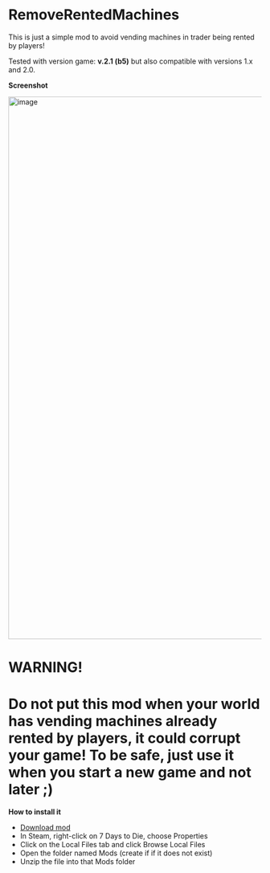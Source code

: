 # RemoveRentedMachines
 
This is just a simple mod to avoid vending machines in trader being rented by players!

Tested with version game: **v.2.1 (b5)** but also compatible with versions 1.x and 2.0.

**Screenshot**

<img width="1920" height="1080" alt="image" src="https://github.com/user-attachments/assets/f349f6b0-2f99-4df9-b46d-307c960d3d80" />




**WARNING!**
==============================================================================================================
Do not put this mod when your world has vending machines already rented by players, it could corrupt your game!
To be safe, just use it when you start a new game and not later ;)
==============================================================================================================

**How to install it**

- [Download mod](https://github.com/carlospr/VendingMachinesNotRentables/raw/refs/heads/main/dist/VendingMachinesNotRentables.v2.1.zip)
- In Steam, right-click on 7 Days to Die, choose Properties
- Click on the Local Files tab and click Browse Local Files
- Open the folder named Mods (create if if it does not exist)
- Unzip the file into that Mods folder
